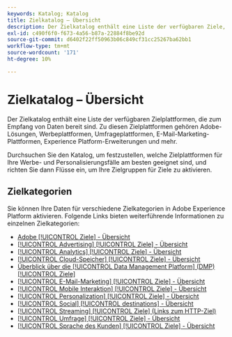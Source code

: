 ```yaml
---
keywords: Katalog; Katalog
title: Zielkatalog – Übersicht
description: Der Zielkatalog enthält eine Liste der verfügbaren Ziele, die zum Empfang von Daten bereit sind. Zu diesen Zielen gehören Adobe-Lösungen, Werbeplattformen, Umfrageplattformen, E-Mail-Marketing-Plattformen und mehr.
exl-id: c490f6f0-f673-4a56-b87a-22884f8be92d
source-git-commit: d6402f22ff50963b06c849cf31cc25267ba62bb1
workflow-type: tm+mt
source-wordcount: '171'
ht-degree: 10%

---
```


# Zielkatalog – Übersicht

Der Zielkatalog enthält eine Liste der verfügbaren Zielplattformen, die zum Empfang von Daten bereit sind. Zu diesen Zielplattformen gehören Adobe-Lösungen, Werbeplattformen, Umfrageplattformen, E-Mail-Marketing-Plattformen, Experience Platform-Erweiterungen und mehr.

Durchsuchen Sie den Katalog, um festzustellen, welche Zielplattformen für Ihre Werbe- und Personalisierungsfälle am besten geeignet sind, und richten Sie dann Flüsse ein, um Ihre Zielgruppen für Ziele zu aktivieren.

<div id="recs-overview-body-1"></div>
<div id="recs-overview-body-2"></div>
<div id="recs-overview-body-3"></div>
<div id="recs-overview-body-4"></div>
<div id="recs-overview-body-5"></div>
<div id="recs-overview-body-6"></div>

## Zielkategorien

Sie können Ihre Daten für verschiedene Zielkategorien in Adobe Experience Platform aktivieren. Folgende Links bieten weiterführende Informationen zu einzelnen Zielkategorien:

- [Adobe [!UICONTROL Ziele] - Übersicht](adobe/overview.md)
- [[!UICONTROL Advertising] [!UICONTROL Ziele] - Übersicht](advertising/overview.md)
- [[!UICONTROL  Analytics] [!UICONTROL Ziele] - Übersicht](analytics/overview.md)
- [[!UICONTROL Cloud-Speicher] [!UICONTROL Ziele] - Übersicht](cloud-storage/overview.md)
- [Überblick über die [!UICONTROL Data Management Platform] (DMP) [!UICONTROL Ziele]](data-management/overview.md)
- [[!UICONTROL E-Mail-Marketing] [!UICONTROL Ziele] - Übersicht](email-marketing/overview.md)
- [[!UICONTROL Mobile Interaktion] [!UICONTROL Ziele] - Übersicht](mobile-engagement/overview.md)
- [[!UICONTROL Personalization] [!UICONTROL Ziele] - Übersicht](personalization/overview.md)
- [[!UICONTROL Social] [!UICONTROL destinations] - Übersicht](social/overview.md)
- [[!UICONTROL Streaming] [!UICONTROL Ziele] (Links zum HTTP-Ziel)](streaming/http-destination.md)
- [[!UICONTROL Umfrage] [!UICONTROL Ziele] - Übersicht](survey/overview.md)
- [[!UICONTROL Sprache des Kunden] [!UICONTROL Ziele] - Übersicht](voice/overview.md)

